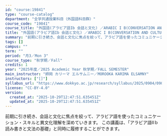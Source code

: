 ```yaml
---
id: "course:19841"
type: "course-catalog"
department: "全学共通授業科目（外国語科目群）"
course_code: "19841"
course_title: "外国語(アラビア語Ib 会話と文化) ／ARABIC I B(CONVERSATION AND CULTURE)"
title: "外国語(アラビア語Ib 会話と文化) ／ARABIC I B(CONVERSATION AND CULTURE)"
summary: "前期に引き続き、会話と文化に焦点を絞って、アラビア語を使ったコミュニケーション・スキルと異文化理解を深めていきます。 この講義は、「アラビア語IIｂ読み書きと文法の基礎」と同時に履修することができます。"
tags: []
campus: ""
term: ""
period: "月3／Mon 3"
course_type: "秋学期／Fall"
credits: 1
year: "2025年度／2025 Academic Year 秋学期／FALL SEMESTER"
main_instructor: "師岡 カリーマ エルサムニー／MOROOKA KARIMA ELSAMNY"
instructors: ["[]"]
syllabus_url: "https://www.dokkyo.ac.jp/research/syllabus/2025/0904/0904_19841_ja_JP.html"
license: "CC-BY-4.0"
version:
  created_at: "2025-10-29T12:47:51.635451Z"
  updated_at: "2025-10-29T12:47:51.635451Z"
---
```

前期に引き続き、会話と文化に焦点を絞って、アラビア語を使ったコミュニケーション・スキルと異文化理解を深めていきます。 この講義は、「アラビア語IIｂ読み書きと文法の基礎」と同時に履修することができます。
